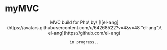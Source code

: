 # myMVC
<div align="center">
MVC build for Php\
by\
[![el-ang](https://avatars.githubusercontent.com/u/64268522?v=4&s=48 "el-ang")\
el-ang](https://github.com/el-ang)
<div>

`in progress..`